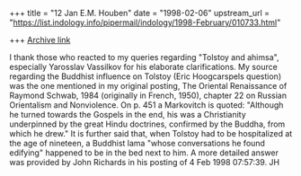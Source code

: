 +++
title = "12 Jan E.M. Houben"
date = "1998-02-06"
upstream_url = "https://list.indology.info/pipermail/indology/1998-February/010733.html"

+++
[Archive link](https://list.indology.info/pipermail/indology/1998-February/010733.html)

I thank those who reacted to my queries regarding "Tolstoy and ahimsa",
especially Yarosslav Vassilkov for his elaborate clarifications.
My source regarding the Buddhist influence on Tolstoy (Eric Hoogcarspels
question) was the one mentioned in my original posting, The Oriental
Renaissance of Raymond Schwab, 1984 (originally in French, 1950), chapter 22 on
Russian Orientalism and Nonviolence. On p. 451 a Markovitch is quoted:
"Although he turned towards the Gospels in the end, his was a Christianity
underpinned by the great Hindu doctrines, confirmed by the Buddha, from which
he drew." It is further said that, when Tolstoy had to be hospitalized at the
age of nineteen, a Buddhist lama "whose conversations he found edifying"
happened to be in the bed next to him. A more detailed answer was provided by
John Richards in his posting of 4 Feb 1998 07:57:39.
JH




